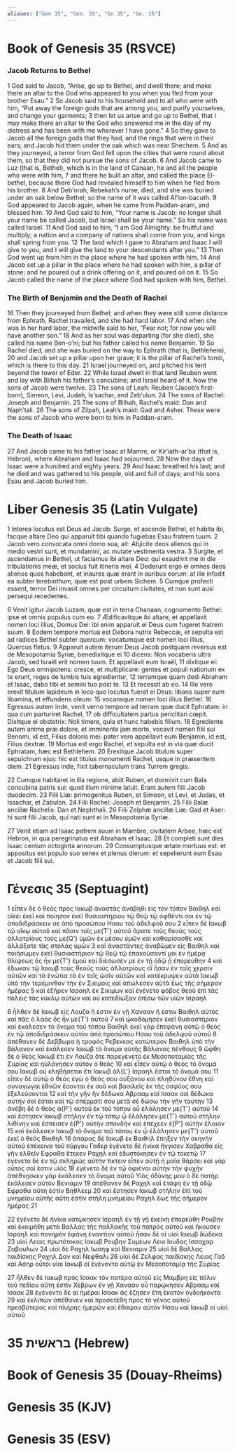 ```yaml
---
aliases: ["Gen 35", "Gen. 35", "Gn 35", "Gn. 35"]
---
```



# Book of Genesis 35 (RSVCE)

### Jacob Returns to Bethel
1 God said to Jacob, “Arise, go up to Bethel, and dwell there; and make there an altar to the God who appeared to you when you fled from your brother Esau.”
2 So Jacob said to his household and to all who were with him, “Put away the foreign gods that are among you, and purify yourselves, and change your garments;
3 then let us arise and go up to Bethel, that I may make there an altar to the God who answered me in the day of my distress and has been with me wherever I have gone.”
4 So they gave to Jacob all the foreign gods that they had, and the rings that were in their ears; and Jacob hid them under the oak which was near Shechem.
5 And as they journeyed, a terror from God fell upon the cities that were round about them, so that they did not pursue the sons of Jacob.
6 And Jacob came to Luz (that is, Bethel), which is in the land of Canaan, he and all the people who were with him,
7 and there he built an altar, and called the place El-bethel, because there God had revealed himself to him when he fled from his brother.
8 And Debʹorah, Rebekah’s nurse, died, and she was buried under an oak below Bethel; so the name of it was called Alʹlon-bacuth.
9 God appeared to Jacob again, when he came from Paddan-aram, and blessed him.
10 And God said to him, “Your name is Jacob; no longer shall your name be called Jacob, but Israel shall be your name.” So his name was called Israel.
11 And God said to him, “I am God Almighty: be fruitful and multiply; a nation and a company of nations shall come from you, and kings shall spring from you.
12 The land which I gave to Abraham and Isaac I will give to you, and I will give the land to your descendants after you.”
13 Then God went up from him in the place where he had spoken with him.
14 And Jacob set up a pillar in the place where he had spoken with him, a pillar of stone; and he poured out a drink offering on it, and poured oil on it.
15 So Jacob called the name of the place where God had spoken with him, Bethel.
### The Birth of Benjamin and the Death of Rachel
16 Then they journeyed from Bethel; and when they were still some distance from Ephrath, Rachel travailed, and she had hard labor.
17 And when she was in her hard labor, the midwife said to her, “Fear not; for now you will have another son.”
18 And as her soul was departing (for she died), she called his name Ben-oʹni; but his father called his name Benjamin.
19 So Rachel died, and she was buried on the way to Ephrath (that is, Bethlehem),
20 and Jacob set up a pillar upon her grave; it is the pillar of Rachel’s tomb, which is there to this day.
21 Israel journeyed on, and pitched his tent beyond the tower of Eder.
22 While Israel dwelt in that land Reuben went and lay with Bilhah his father’s concubine; and Israel heard of it. Now the sons of Jacob were twelve.
23 The sons of Leah: Reuben (Jacob’s first-born), Simeon, Levi, Judah, Isʹsachar, and Zebʹulun.
24 The sons of Rachel: Joseph and Benjamin.
25 The sons of Bilhah, Rachel’s maid: Dan and Naphʹtali.
26 The sons of Zilpah, Leah’s maid: Gad and Asher. These were the sons of Jacob who were born to him in Paddan-aram.
### The Death of Isaac
27 And Jacob came to his father Isaac at Mamre, or Kirʹiath-arʹba (that is, Hebron), where Abraham and Isaac had sojourned.
28 Now the days of Isaac were a hundred and eighty years.
29 And Isaac breathed his last; and he died and was gathered to his people, old and full of days; and his sons Esau and Jacob buried him.


# Liber Genesis 35 (Latin Vulgate)

1 Interea locutus est Deus ad Jacob: Surge, et ascende Bethel, et habita ibi, facque altare Deo qui apparuit tibi quando fugiebas Esau fratrem tuum.
2 Jacob vero convocata omni domo sua, ait: Abjicite deos alienos qui in medio vestri sunt, et mundamini, ac mutate vestimenta vestra.
3 Surgite, et ascendamus in Bethel, ut faciamus ibi altare Deo: qui exaudivit me in die tribulationis meæ, et socius fuit itineris mei.
4 Dederunt ergo ei omnes deos alienos quos habebant, et inaures quæ erant in auribus eorum: at ille infodit ea subter terebinthum, quæ est post urbem Sichem.
5 Cumque profecti essent, terror Dei invasit omnes per circuitum civitates, et non sunt ausi persequi recedentes.

6 Venit igitur Jacob Luzam, quæ est in terra Chanaan, cognomento Bethel: ipse et omnis populus cum eo.
7 Ædificavitque ibi altare, et appellavit nomen loci illius, Domus Dei: ibi enim apparuit ei Deus cum fugeret fratrem suum.
8 Eodem tempore mortua est Debora nutrix Rebeccæ, et sepulta est ad radices Bethel subter quercum: vocatumque est nomen loci illius, Quercus fletus.
9 Apparuit autem iterum Deus Jacob postquam reversus est de Mesopotamia Syriæ, benedixitque ei
10 dicens: Non vocaberis ultra Jacob, sed Israël erit nomen tuum. Et appellavit eum Israël,
11 dixitque ei: Ego Deus omnipotens: cresce, et multiplicare: gentes et populi nationum ex te erunt, reges de lumbis tuis egredientur,
12 terramque quam dedi Abraham et Isaac, dabo tibi et semini tuo post te.
13 Et recessit ab eo.
14 Ille vero erexit titulum lapideum in loco quo locutus fuerat ei Deus: libans super eum libamina, et effundens oleum:
15 vocansque nomen loci illius Bethel.
16 Egressus autem inde, venit verno tempore ad terram quæ ducit Ephratam: in qua cum parturiret Rachel,
17 ob difficultatem partus periclitari cœpit. Dixitque ei obstetrix: Noli timere, quia et hunc habebis filium.
18 Egrediente autem anima præ dolore, et imminente jam morte, vocavit nomen filii sui Benomi, id est, Filius doloris mei: pater vero appellavit eum Benjamin, id est, Filius dextræ.
19 Mortua est ergo Rachel, et sepulta est in via quæ ducit Ephratam, hæc est Bethlehem.
20 Erexitque Jacob titulum super sepulchrum ejus: hic est titulus monumenti Rachel, usque in præsentem diem.
21 Egressus inde, fixit tabernaculum trans Turrem gregis.

22 Cumque habitaret in illa regione, abiit Ruben, et dormivit cum Bala concubina patris sui: quod illum minime latuit. Erant autem filii Jacob duodecim.
23 Filii Liæ: primogenitus Ruben, et Simeon, et Levi, et Judas, et Issachar, et Zabulon.
24 Filii Rachel: Joseph et Benjamin.
25 Filii Balæ ancillæ Rachelis: Dan et Nephthali.
26 Filii Zelphæ ancillæ Liæ: Gad et Aser: hi sunt filii Jacob, qui nati sunt ei in Mesopotamia Syriæ.

27 Venit etiam ad Isaac patrem suum in Mambre, civitatem Arbee, hæc est Hebron, in qua peregrinatus est Abraham et Isaac.
28 Et completi sunt dies Isaac centum octoginta annorum.
29 Consumptusque ætate mortuus est: et appositus est populo suo senex et plenus dierum: et sepelierunt eum Esau et Jacob filii sui.


# Γένεσις 35 (Septuagint)

1 εἶπεν δὲ ὁ θεὸς πρὸς Ιακωβ ἀναστὰς ἀνάβηθι εἰς τὸν τόπον Βαιθηλ καὶ οἴκει ἐκεῖ καὶ ποίησον ἐκεῖ θυσιαστήριον τῷ θεῷ τῷ ὀφθέντι σοι ἐν τῷ ἀποδιδράσκειν σε ἀπὸ προσώπου Ησαυ τοῦ ἀδελφοῦ σου
2 εἶπεν δὲ Ιακωβ τῷ οἴκῳ αὐτοῦ καὶ πᾶσιν τοῖς με{T'} αὐτοῦ ἄρατε τοὺς θεοὺς τοὺς ἀλλοτρίους τοὺς με{Q'} ὑμῶν ἐκ μέσου ὑμῶν καὶ καθαρίσασθε καὶ ἀλλάξατε τὰς στολὰς ὑμῶν
3 καὶ ἀναστάντες ἀναβῶμεν εἰς Βαιθηλ καὶ ποιήσωμεν ἐκεῖ θυσιαστήριον τῷ θεῷ τῷ ἐπακούσαντί μοι ἐν ἡμέρᾳ θλίψεως ὃς ἦν με{T'} ἐμοῦ καὶ διέσωσέν με ἐν τῇ ὁδῷ ᾗ ἐπορεύθην
4 καὶ ἔδωκαν τῷ Ιακωβ τοὺς θεοὺς τοὺς ἀλλοτρίους οἳ ἦσαν ἐν ταῖς χερσὶν αὐτῶν καὶ τὰ ἐνώτια τὰ ἐν τοῖς ὠσὶν αὐτῶν καὶ κατέκρυψεν αὐτὰ Ιακωβ ὑπὸ τὴν τερέμινθον τὴν ἐν Σικιμοις καὶ ἀπώλεσεν αὐτὰ ἕως τῆς σήμερον ἡμέρας
5 καὶ ἐξῆρεν Ισραηλ ἐκ Σικιμων καὶ ἐγένετο φόβος θεοῦ ἐπὶ τὰς πόλεις τὰς κύκλῳ αὐτῶν καὶ οὐ κατεδίωξαν ὀπίσω τῶν υἱῶν Ισραηλ

6 ἦλθεν δὲ Ιακωβ εἰς Λουζα ἥ ἐστιν ἐν γῇ Χανααν ἥ ἐστιν Βαιθηλ αὐτὸς καὶ πᾶς ὁ λαός ὃς ἦν με{T'} αὐτοῦ
7 καὶ ᾠκοδόμησεν ἐκεῖ θυσιαστήριον καὶ ἐκάλεσεν τὸ ὄνομα τοῦ τόπου Βαιθηλ ἐκεῖ γὰρ ἐπεφάνη αὐτῷ ὁ θεὸς ἐν τῷ ἀποδιδράσκειν αὐτὸν ἀπὸ προσώπου Ησαυ τοῦ ἀδελφοῦ αὐτοῦ
8 ἀπέθανεν δὲ Δεββωρα ἡ τροφὸς Ρεβεκκας κατώτερον Βαιθηλ ὑπὸ τὴν βάλανον καὶ ἐκάλεσεν Ιακωβ τὸ ὄνομα αὐτῆς Βάλανος πένθους
9 ὤφθη δὲ ὁ θεὸς Ιακωβ ἔτι ἐν Λουζα ὅτε παρεγένετο ἐκ Μεσοποταμίας τῆς Συρίας καὶ ηὐλόγησεν αὐτὸν ὁ θεός
10 καὶ εἶπεν αὐτῷ ὁ θεός τὸ ὄνομά σου Ιακωβ οὐ κληθήσεται ἔτι Ιακωβ ἀλ{L'} Ισραηλ ἔσται τὸ ὄνομά σου
11 εἶπεν δὲ αὐτῷ ὁ θεός ἐγὼ ὁ θεός σου αὐξάνου καὶ πληθύνου ἔθνη καὶ συναγωγαὶ ἐθνῶν ἔσονται ἐκ σοῦ καὶ βασιλεῖς ἐκ τῆς ὀσφύος σου ἐξελεύσονται
12 καὶ τὴν γῆν ἣν δέδωκα Αβρααμ καὶ Ισαακ σοὶ δέδωκα αὐτήν σοὶ ἔσται καὶ τῷ σπέρματί σου μετὰ σὲ δώσω τὴν γῆν ταύτην
13 ἀνέβη δὲ ὁ θεὸς ἀ{P'} αὐτοῦ ἐκ τοῦ τόπου οὗ ἐλάλησεν με{T'} αὐτοῦ
14 καὶ ἔστησεν Ιακωβ στήλην ἐν τῷ τόπῳ ᾧ ἐλάλησεν με{T'} αὐτοῦ στήλην λιθίνην καὶ ἔσπεισεν ἐ{P'} αὐτὴν σπονδὴν καὶ ἐπέχεεν ἐ{P'} αὐτὴν ἔλαιον
15 καὶ ἐκάλεσεν Ιακωβ τὸ ὄνομα τοῦ τόπου ἐν ᾧ ἐλάλησεν με{T'} αὐτοῦ ἐκεῖ ὁ θεός Βαιθηλ
16 ἀπάρας δὲ Ιακωβ ἐκ Βαιθηλ ἔπηξεν τὴν σκηνὴν αὐτοῦ ἐπέκεινα τοῦ πύργου Γαδερ ἐγένετο δὲ ἡνίκα ἤγγισεν Χαβραθα εἰς γῆν ἐλθεῖν Εφραθα ἔτεκεν Ραχηλ καὶ ἐδυστόκησεν ἐν τῷ τοκετῷ
17 ἐγένετο δὲ ἐν τῷ σκληρῶς αὐτὴν τίκτειν εἶπεν αὐτῇ ἡ μαῖα θάρσει καὶ γὰρ οὗτός σοί ἐστιν υἱός
18 ἐγένετο δὲ ἐν τῷ ἀφιέναι αὐτὴν τὴν ψυχήν ἀπέθνῃσκεν γάρ ἐκάλεσεν τὸ ὄνομα αὐτοῦ Υἱὸς ὀδύνης μου ὁ δὲ πατὴρ ἐκάλεσεν αὐτὸν Βενιαμιν
19 ἀπέθανεν δὲ Ραχηλ καὶ ἐτάφη ἐν τῇ ὁδῷ Εφραθα αὕτη ἐστὶν Βηθλεεμ
20 καὶ ἔστησεν Ιακωβ στήλην ἐπὶ τοῦ μνημείου αὐτῆς αὕτη ἐστὶν στήλη μνημείου Ραχηλ ἕως τῆς σήμερον ἡμέρας
21

22 ἐγένετο δὲ ἡνίκα κατῴκησεν Ισραηλ ἐν τῇ γῇ ἐκείνῃ ἐπορεύθη Ρουβην καὶ ἐκοιμήθη μετὰ Βαλλας τῆς παλλακῆς τοῦ πατρὸς αὐτοῦ καὶ ἤκουσεν Ισραηλ καὶ πονηρὸν ἐφάνη ἐναντίον αὐτοῦ ἦσαν δὲ οἱ υἱοὶ Ιακωβ δώδεκα
23 υἱοὶ Λειας πρωτότοκος Ιακωβ Ρουβην Συμεων Λευι Ιουδας Ισσαχαρ Ζαβουλων
24 υἱοὶ δὲ Ραχηλ Ιωσηφ καὶ Βενιαμιν
25 υἱοὶ δὲ Βαλλας παιδίσκης Ραχηλ Δαν καὶ Νεφθαλι
26 υἱοὶ δὲ Ζελφας παιδίσκης Λειας Γαδ καὶ Ασηρ οὗτοι υἱοὶ Ιακωβ οἳ ἐγένοντο αὐτῷ ἐν Μεσοποταμίᾳ τῆς Συρίας

27 ἦλθεν δὲ Ιακωβ πρὸς Ισαακ τὸν πατέρα αὐτοῦ εἰς Μαμβρη εἰς πόλιν τοῦ πεδίου αὕτη ἐστὶν Χεβρων ἐν γῇ Χανααν οὗ παρῴκησεν Αβρααμ καὶ Ισαακ
28 ἐγένοντο δὲ αἱ ἡμέραι Ισαακ ἃς ἔζησεν ἔτη ἑκατὸν ὀγδοήκοντα
29 καὶ ἐκλιπὼν ἀπέθανεν καὶ προσετέθη πρὸς τὸ γένος αὐτοῦ πρεσβύτερος καὶ πλήρης ἡμερῶν καὶ ἔθαψαν αὐτὸν Ησαυ καὶ Ιακωβ οἱ υἱοὶ αὐτοῦ


# 35 בראשית (Hebrew)


# Book of Genesis 35 (Douay-Rheims)


# Genesis 35 (KJV)


# Genesis 35 (ESV)

